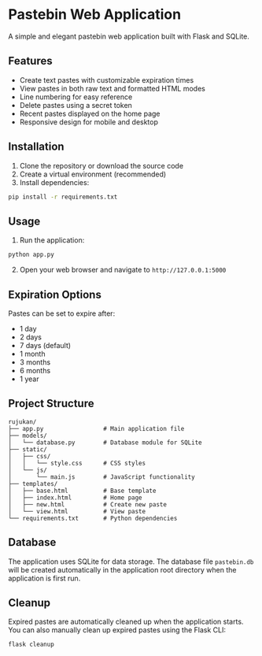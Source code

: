 # Pastebin Web Application

A simple and elegant pastebin web application built with Flask and SQLite.

## Features

- Create text pastes with customizable expiration times
- View pastes in both raw text and formatted HTML modes
- Line numbering for easy reference
- Delete pastes using a secret token
- Recent pastes displayed on the home page
- Responsive design for mobile and desktop

## Installation

1. Clone the repository or download the source code
2. Create a virtual environment (recommended)
3. Install dependencies:

```bash
pip install -r requirements.txt
```

## Usage

1. Run the application:

```bash
python app.py
```

2. Open your web browser and navigate to `http://127.0.0.1:5000`

## Expiration Options

Pastes can be set to expire after:
- 1 day
- 2 days
- 7 days (default)
- 1 month
- 3 months
- 6 months
- 1 year

## Project Structure

```
rujukan/
├── app.py                 # Main application file
├── models/
│   └── database.py        # Database module for SQLite
├── static/
│   ├── css/
│   │   └── style.css      # CSS styles
│   └── js/
│       └── main.js        # JavaScript functionality
├── templates/
│   ├── base.html          # Base template
│   ├── index.html         # Home page
│   ├── new.html           # Create new paste
│   └── view.html          # View paste
└── requirements.txt       # Python dependencies
```

## Database

The application uses SQLite for data storage. The database file `pastebin.db` will be created automatically in the application root directory when the application is first run.

## Cleanup

Expired pastes are automatically cleaned up when the application starts. You can also manually clean up expired pastes using the Flask CLI:

```bash
flask cleanup
```
